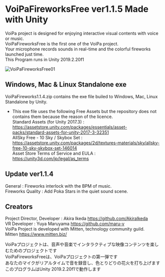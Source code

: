 # VoiPaFireworksFree ver1.1.5 Made with Unity
VoiPa project is designed for enjoying interactive visual contents with voice or music.  
VoiPaFireworksFree is the first one of the VoiPa project.  
Your microphone records sounds in real-time and the colorful fireworks launched just time.  
This Program runs in Unity 2019.2.20f1  
  
![VoiPaFireworksFree01](https://user-images.githubusercontent.com/46648955/86839282-31427b00-c0dc-11ea-909f-99eaf201ad0d.png)

## Windows, Mac & Linux Standalone exe  
VoiPaFireworks1.1.4.zip contains the exe file builed to Windows, Mac, Linux Standalone by Unity.  
* This exe file uses the following Free Assets but the repository does not contains them because the reason of the licence.  
Standard Assets (for Unity 2017.3) : https://assetstore.unity.com/packages/essentials/asset-packs/standard-assets-for-unity-2017-3-32351  
AllSky Free - 10 Sky / Skybox Set : https://assetstore.unity.com/packages/2d/textures-materials/sky/allsky-free-10-sky-skybox-set-146014  
Asset Store Terms of Service and EULA : https://unity3d.com/jp/legal/as_terms  
  
## Update ver1.1.4  
General : Fireworks interlock with the BPM of music.  
Fireworks Quality : Add Poka Stars in the quiet sound scene.  
  
## Creators
Project Director, Developer : Akira Ikeda https://github.com/AkiraIkeda  
VR Developer : Yuya Maruyama https://github.com/maru-v  
VoiPa Project is developed with Mitten, technology community guild.  
Mitten https://www.mitten.biz/  

VoiPaプロジェクトは、音声や音楽でインタラクティブな映像コンテンツを楽しむためのプロジェクトです  
VoiPaFireworksFreeは、VoiPaプロジェクトの第一弾です  
あなたのマイクがリアルタイムで音を録音し、色とりどりの花火を打ち上げます  
このプログラムはUnity 2019.2.20f1で動作します
